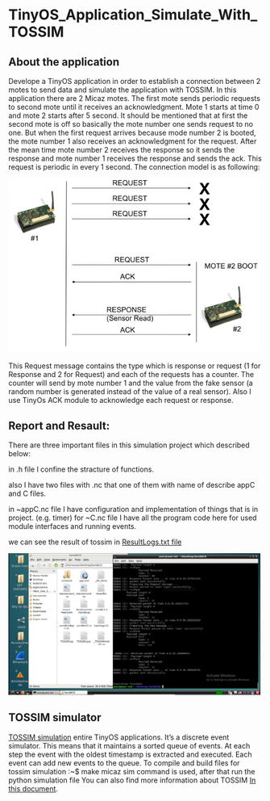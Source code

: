 # TinyOS_Application_Simulate_With_TOSSIM
## About the application
 Develope a TinyOS application in order to establish a connection between 2 motes to send data and simulate the application with TOSSIM.
 In this application there are 2 Micaz motes. The first mote sends periodic requests to second mote until it receives an acknowledgment.  Mote 1 starts at time 0 and mote 2 starts after 5 second. It should be mentioned that at first the second mote is off so basically the mote number one sends request to no one. But when the first request arrives because mode number 2 is booted, the mote number 1 also receives an acknowledgment for the request. After the mean time mote number 2 receives the response so it sends the response and mote number 1 receives the response and sends the ack. This request is periodic in every 1 second. The connection model is as following:
 <div style="float:center">
 <img  src="Topology.PNG" width=500>
  </div>

This Request message contains the type which is response or request (1 for Response and 2 for Request) and each of the requests has a counter. The counter will send by mote number 1 and the value from the fake sensor (a random number is generated instead of the value of a real sensor). Also I use TinyOs ACK module to acknowledge each request or response.

## Report and Resault:
There are three important files in this simulation project which described below:

in .h file I confine the stracture of functions.

also I have two files with .nc that one of them with name of describe appC and C files.

in ~appC.nc file I have configuration and implementation of things that is in project. (e.g. timer) for ~C.nc file I have all the program code here for used module interfaces and running events.

we can see the result of tossim in [ResultLogs.txt file](ResultLogs.txt)

 <div style="float:center">
 <img  src="SendAck.PNG" width=500>
  </div>

## TOSSIM simulator
[TOSSIM simulation](http://tinyos.stanford.edu/tinyos-wiki/index.php/TOSSIM) entire TinyOS applications. It’s a discrete event simulator. This means that it maintains a sorted queue of events. At each step the event with the oldest timestamp is extracted and executed. Each event can add new events to the queue.
To compile and build files for tossim simulation  :~$ make micaz sim command is used, after that run the python simulation file
You can also find more information about TOSSIM [In this document](http://didawiki.cli.di.unipi.it/lib/exe/fetch.php/rhs/tossim.manuale.pdf).

